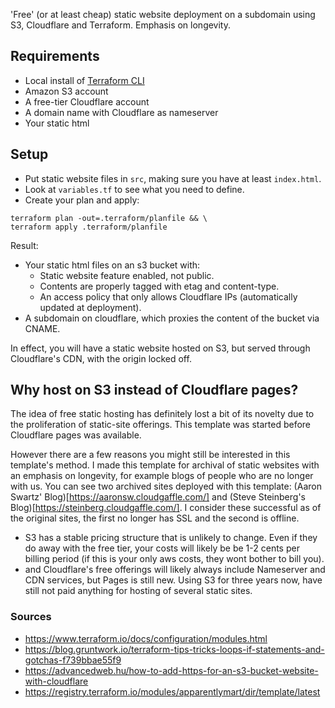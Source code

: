 'Free' (or at least cheap) static website deployment on a subdomain using S3, Cloudflare and Terraform. Emphasis on longevity.

## Requirements
- Local install of [Terraform CLI](https://www.terraform.io/downloads.html)
- Amazon S3 account
- A free-tier Cloudflare account
- A domain name with Cloudflare as nameserver
- Your static html

## Setup
- Put static website files in `src`, making sure you have at least `index.html`.
- Look at `variables.tf` to see what you need to define.
- Create your plan and apply:
```
terraform plan -out=.terraform/planfile && \
terraform apply .terraform/planfile
```

Result:
- Your static html files on an s3 bucket with:
  -  Static website feature enabled, not public.
  -  Contents are properly tagged with etag and content-type.
  -  An access policy that only allows Cloudflare IPs (automatically updated at deployment).
- A subdomain on cloudflare, which proxies the content of the bucket via CNAME.

In effect, you will have a static website hosted on S3, but served through Cloudflare's CDN, with the origin locked off. 

## Why host on S3 instead of Cloudflare pages? 
The idea of free static hosting has definitely lost a bit of its novelty due to the proliferation of static-site offerings. This template was started before Cloudflare pages was available. 

However there are a few reasons you might still be interested in this template's method. I made this template for archival of static websites with an emphasis on longevity, for example blogs of people who are no longer with us. You can see two archived sites deployed with this template: (Aaron Swartz' Blog)[https://aaronsw.cloudgaffle.com/] and (Steve Steinberg's Blog)[https://steinberg.cloudgaffle.com/]. I consider these successful as of the original sites, the first no longer has SSL and the second is offline.
- S3 has a stable pricing structure that is unlikely to change. Even if they do away with the free tier, your costs will likely be be 1-2 cents per billing period (if this is your only aws costs, they wont bother to bill you).
- and Cloudflare's free offerings will likely always include Nameserver and CDN services, but Pages is still new. Using S3 for three years now, have still not paid anything for hosting of several static sites.




### Sources
- https://www.terraform.io/docs/configuration/modules.html
- https://blog.gruntwork.io/terraform-tips-tricks-loops-if-statements-and-gotchas-f739bbae55f9
- https://advancedweb.hu/how-to-add-https-for-an-s3-bucket-website-with-cloudflare
- https://registry.terraform.io/modules/apparentlymart/dir/template/latest
